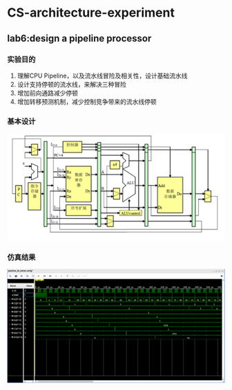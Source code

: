 # CS-architecture-experiment
## lab6:design a pipeline processor
### 实验目的
1.	理解CPU Pipeline，以及流水线冒险及相关性，设计基础流水线
2.	设计支持停顿的流水线，来解决三种冒险
3.	增加前向通路减少停顿
4.	增加转移预测机制，减少控制竞争带来的流水线停顿

### 基本设计
![设计图](pic/design.png)

### 仿真结果
![仿真](pic/simulate.png)


